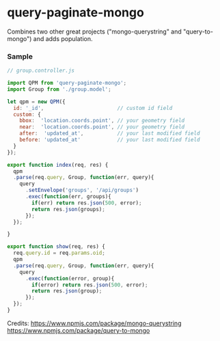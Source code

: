 # query-paginate-mongo


Combines two other great projects ("mongo-querystring" and "query-to-mongo") and adds population.

### Sample

```javascript
// group.controller.js

import QPM from 'query-paginate-mongo';
import Group from './group.model';

let qpm = new QPM({
  id: '_id',                        // custom id field
  custom: {
    bbox:  'location.coords.point', // your geometry field
    near:  'location.coords.point', // your geometry field
    after:  'updated_at',           // your last modified field
    before: 'updated_at'            // your last modified field
  }
});

export function index(req, res) {
  qpm
  .parse(req.query, Group, function(err, query){
    query
      .setEnvelope('groups', '/api/groups')
      .exec(function(err, groups){
        if(err) return res.json(500, error);
        return res.json(groups);
      });
  });

}

export function show(req, res) {
  req.query.id = req.params.oid;
  qpm
  .parse(req.query, Group, function(err, query){
    query
      .exec(function(error, group){
        if(error) return res.json(500, error);
        return res.json(group);
      });
  });
}
```

Credits:
https://www.npmjs.com/package/mongo-querystring
https://www.npmjs.com/package/query-to-mongo

